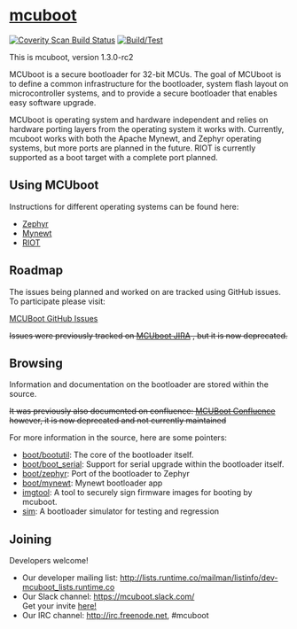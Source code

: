 # [mcuboot](http://mcuboot.com/)

[![Coverity Scan Build Status](https://scan.coverity.com/projects/12307/badge.svg)][coverity]
[![Build/Test](https://img.shields.io/travis/JuulLabs-OSS/mcuboot/master.svg?label=travis-ci)][travis]

[coverity]: https://scan.coverity.com/projects/mcuboot
[travis]: https://travis-ci.org/JuulLabs-OSS/mcuboot

This is mcuboot, version 1.3.0-rc2

MCUboot is a secure bootloader for 32-bit MCUs.   The goal of MCUboot is to
define a common infrastructure for the bootloader, system flash layout on
microcontroller systems, and to provide a secure bootloader that enables
easy software upgrade.

MCUboot is operating system and hardware independent and relies on
hardware porting layers from the operating system it works with.  Currently, 
mcuboot works with both the Apache Mynewt, and Zephyr operating systems, but
more ports are planned in the future. RIOT is currently supported as a boot
target with a complete port planned.

## Using MCUboot

Instructions for different operating systems can be found here:
- [Zephyr](docs/readme-zephyr.md)
- [Mynewt](docs/readme-mynewt.md)
- [RIOT](docs/readme-riot.md)

## Roadmap

The issues being planned and worked on are tracked using GitHub issues. To
participate please visit:

[MCUBoot GitHub Issues](https://github.com/JuulLabs-OSS/mcuboot/issues)

~~Issues were previously tracked on [MCUboot JIRA](https://runtimeco.atlassian.net/projects/MCUB/summary)
, but it is now deprecated.~~

## Browsing

Information and documentation on the bootloader are stored within the source.

~~It was previously also documented on confluence:
[MCUBoot Confluence](https://runtimeco.atlassian.net/wiki/discover/all-updates)
however, it is now deprecated and not currently maintained~~

For more information in the source, here are some pointers:

- [boot/bootutil](boot/bootutil): The core of the bootloader itself.
- [boot/boot\_serial](boot/boot_serial): Support for serial upgrade within the bootloader itself.
- [boot/zephyr](boot/zephyr): Port of the bootloader to Zephyr
- [boot/mynewt](boot/mynewt): Mynewt bootloader app
- [imgtool](scripts/imgtool.py): A tool to securely sign firmware images for booting by mcuboot.
- [sim](sim): A bootloader simulator for testing and regression

## Joining

Developers welcome!

* Our developer mailing list:
  http://lists.runtime.co/mailman/listinfo/dev-mcuboot_lists.runtime.co
* Our Slack channel: https://mcuboot.slack.com/ <br />
  Get your invite [here!](https://join.slack.com/t/mcuboot/shared_invite/MjE2NDcwMTQ2MTYyLTE1MDA4MTIzNTAtYzgyZTU0NjFkMg)
* Our IRC channel: http://irc.freenode.net, #mcuboot

